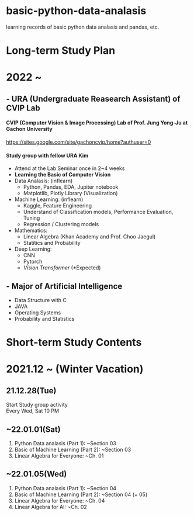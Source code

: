 # basic-python-data-analasis
learning records of basic python data analasis and pandas, etc.

# Long-term Study Plan
# 2022 ~
## - URA (Undergraduate Reasearch Assistant) of CVIP Lab
#### CVIP (Computer Vision & Image Processing) Lab of Prof. Jung Yong-Ju at Gachon University 
https://sites.google.com/site/gachoncvip/home?authuser=0
#### Study group with fellow URA Kim
- Attend at the Lab Seminar once in 2~4 weeks
- __Learning the Basic of Computer Vision__
- Data Analasis: (inflearn)
  -  Python, Pandas, EDA, Jupiter notebook
  -  Matplotlib, Plotly Library (Visualization)
- Machine Learning: (inflearn)
  - Kaggle, Feature Engineering
  - Understand of Classification models, Performance Evaluation, Tuning
  - Regression / Clustering models
- Mathematics:
  - Linear Algebra (Khan Academy and Prof. Choo Jaegul)
  - Statitics and Probability
- Deep Learning:
  - CNN
  - Pytorch
  - *Vision Transformer* (*Expected)
## - Major of Artificial Intelligence
  -  Data Structure with C
  -  JAVA
  -  Operating Systems
  -  Probability and Statistics


# Short-term Study Contents
# 2021.12 ~ (Winter Vacation)
## 21.12.28(Tue)
Start Study group activity<br>
Every Wed, Sat 10 PM
## ~22.01.01(Sat)
1. Python Data analasis (Part 1): ~Section 03
2. Basic of Machine Learning (Part 2): ~Section 03
3. Linear Algebra for Everyone: ~Ch. 01
## ~22.01.05(Wed)
1. Python Data analasis (Part 1): ~Section 04
6. Basic of Machine Learning (Part 2): ~Section 04 (+ 05)
7. Linear Algebra for Everyone: ~Ch. 04
7. Linear Algebra for AI: ~Ch. 02
